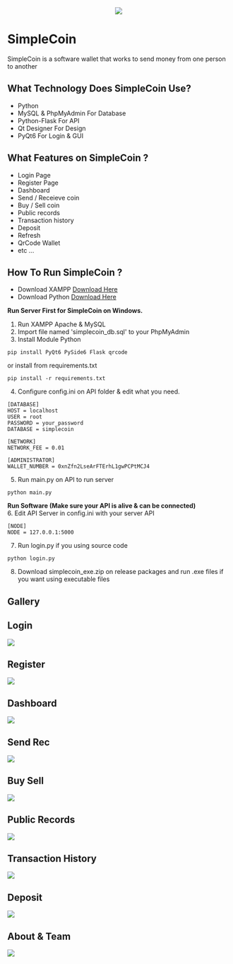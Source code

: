 <div align="center">
  <img src="https://raw.githubusercontent.com/alf4ridzi/simplecoin/main/img/simplecoin-banner.png">
</div>

# SimpleCoin
SimpleCoin is a software wallet that works to send money from one person to another

## What Technology Does SimpleCoin Use?
- Python
- MySQL & PhpMyAdmin For Database
- Python-Flask For API
- Qt Designer For Design
- PyQt6 For Login & GUI

## What Features on SimpleCoin ?
- Login Page
- Register Page
- Dashboard
- Send / Receieve coin
- Buy / Sell coin
- Public records
- Transaction history
- Deposit
- Refresh
- QrCode Wallet
- etc ...
## How To Run SimpleCoin ?
- Download XAMPP <a href='https://www.apachefriends.org/download.html'>Download Here</a><br>
- Download Python <a href='https://www.python.org'>Download Here</a><br>

<b> Run Server First for SimpleCoin on Windows. </b>
1. Run XAMPP Apache & MySQL
2. Import file named 'simplecoin_db.sql' to your PhpMyAdmin
3. Install Module Python
```
pip install PyQt6 PySide6 Flask qrcode
```
or install from requirements.txt
```
pip install -r requirements.txt
```
4. Configure config.ini on API folder & edit what you need.
```
[DATABASE]
HOST = localhost
USER = root
PASSWORD = your_password
DATABASE = simplecoin

[NETWORK]
NETWORK_FEE = 0.01

[ADMINISTRATOR]
WALLET_NUMBER = 0xnZfn2LseArFTErhL1gwPCPtMCJ4
```
5. Run main.py on API to run server
```
python main.py
```
<b> Run Software (Make sure your API is alive & can be connected)</b><br>
6. Edit API Server in config.ini with your server API
```
[NODE]
NODE = 127.0.0.1:5000
```
7. Run login.py if you using source code
```
python login.py
```
8. Download simplecoin_exe.zip on release packages and run .exe files if you want using executable files

## Gallery
## Login
![](https://raw.githubusercontent.com/alf4ridzi/simplecoin/main/img/gallery/login.png)
## Register
![](https://raw.githubusercontent.com/alf4ridzi/simplecoin/main/img/gallery/register.png)
## Dashboard
![](https://raw.githubusercontent.com/alf4ridzi/simplecoin/main/img/gallery/dashboard.png)
## Send Rec
![](https://raw.githubusercontent.com/alf4ridzi/simplecoin/main/img/gallery/sendrec.png)
## Buy Sell
![](https://raw.githubusercontent.com/alf4ridzi/simplecoin/main/img/gallery/buysell.png)
## Public Records
![](https://raw.githubusercontent.com/alf4ridzi/simplecoin/main/img/gallery/publicrecords.png)
## Transaction History
![](https://raw.githubusercontent.com/alf4ridzi/simplecoin/main/img/gallery/transactionhistory.png)
## Deposit
![](https://raw.githubusercontent.com/alf4ridzi/simplecoin/main/img/gallery/deposit.png)
## About & Team
![](https://raw.githubusercontent.com/alf4ridzi/simplecoin/main/img/gallery/about.png)

